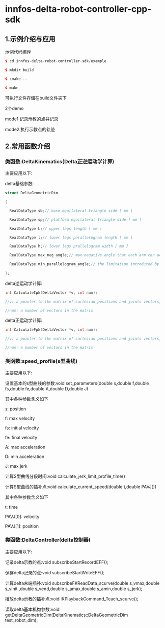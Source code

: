 # innfos-delta-robot-controller-cpp-sdk


## 1.示例介绍与应用

示例代码编译

```cpp
$ cd innfos-delta-robot-controller-sdk/example

$ mkdir build

$ cmake ..

$ make
```


可执行文件存储在build文件夹下

2个demo

mode1:记录示教的点并记录

mode2:执行示教点的轨迹


## 2.常用函数介绍
### 类函数:DeltaKinematics(Delta正逆运动学计算)
主要应用以下:

delta基础参数:

```cpp
struct DeltaGeometricDim

{

  RealDataType sb;// base equilateral triangle side [ mm ]

  RealDataType sp;// platform equilateral triangle side [ mm ]

  RealDataType L;// upper legs length [ mm ]

  RealDataType l;// lower legs parallelogram length [ mm ]

  RealDataType h;// lower legs prallelogram width [ mm ]

  RealDataType max_neg_angle;// max negative angle that each arm can achive ( knee above the fixed-base plane ) [ deg ]

  RealDataType min_parallelogram_angle;// the limitation introduced by universal joints [ deg ]
                       	
};
```
             
  delta逆运动学计算:
  
  ```cpp
  int CalculateIpk(DeltaVector *v, int num);
  
  //v: a pointer to the matrix of cartesian positions and joints vectors, which only joints are changed
  
  //num: a number of vectors in the matrix
  ```

  delta正运动学计算:
  
  ```cpp
  int CalculateFpk(DeltaVector *v, int num);
  
  //v: a pointer to the matrix of cartesian positions and joints vectors, which only cartesian positions are changed
  
  //num: a number of vectors in the matrix
  ```



### 类函数:speed_profile(s型曲线)
主要应用以下:

   设置基本的s型曲线的参数:void set_parameters(double s,double f,double fs,double fe,double A,double D,double J)

   其中各种参数含义如下

   `s`:   position

   f:   max velocity

   fs:  initial velocity

   fe:  final velocity

   A:   max acceleration

   D:   min acceleration

   J:   max jerk


   计算S型曲线分段时间:void calculate_jerk_limit_profile_time()

   计算S型曲线的插补点:void calculate_current_speed(double t,double PAVJ[])

   其中各种参数含义如下

   t: time

   PAVJ[0]: velocity

   PAVJ[1]: position




### 类函数:DeltaController(delta控制器)

主要应用以下:

   记录delta示教的点:void subscribeStartRecordEFF();

   保存delta记录的点:void subscribeStartWriteEFF();

   计算delta末端插补:void subscribeFKReadData_scurve(double s_vmax,double s_vinit ,double s_vend,double s_amax,double s_amin,double s_jerk);

   播放delta示教的插补点:void IKPlaybackCommand_Teach_scurve();

   读取delta基本机构参数:void getDeltaGeometricDim(DeltaKinematics<double>::DeltaGeometricDim test_robot_dim);







